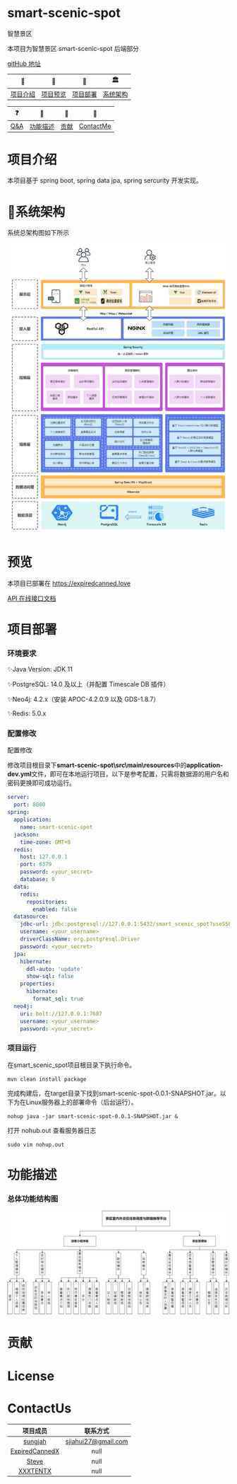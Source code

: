 # smart-scenic-spot

智慧景区

本项目为智慧景区 smart-scenic-spot 后端部分

[gitHub 地址](https://github.com/sesuii/smart-scenic-spot.git)


|      📘       |      🛫       |      🔨       |      🏛       |
|:-------------:|:-------------:|:-------------:|:-------------:|
| [项目介绍](#项目介绍) | [项目预览](#项目预览) | [项目部署](#项目部署) | [系统架构](#系统架构) |


|       ❓         |      📑       |    👋     |           📨            |
|:---------------:|:-------------:|:---------:|:-----------------------:|
| [Q&A](#Q-and-A) | [功能描述](#功能描述) | [贡献](#贡献) | [ContactMe](#ContactMe) |

项目介绍
========

本项目基于 spring boot, spring data jpa, spring sercurity 开发实现。


🌌系统架构
========
系统总架构图如下所示

![系统架构图](assets/imgs/智慧景区架构图.png)


预览
====

本项目已部署在 https://expiredcanned.love

[API 在线接口文档](https://www.apifox.cn/apidoc/shared-d5982032-33e5-446a-916e-9e29f8a60bb9)

项目部署
==========

### 环境要求

✨Java Version: JDK 11

✨PostgreSQL: 14.0 及以上（并配置 Timescale DB 插件）

✨Neo4j: 4.2.x（安装 APOC-4.2.0.9 以及 GDS-1.8.7）

✨Redis: 5.0.x

### 配置修改

配置修改

修改项目根目录下**smart-scenic-spot\src\main\resources**中的**application-dev.yml**文件，即可在本地运行项目，以下是参考配置，只需将数据源的用户名和密码更换即可成功运行。

```yaml
server:
  port: 8000
spring:
  application:
    name: smart-scenic-spot
  jackson:
    time-zone: GMT+8
  redis:
    host: 127.0.0.1
    port: 6379
    password: <your_secret>
    database: 0
  data:
    redis:
      repositories:
        enabled: false
  datasource:
    jdbc-url: jdbc:postgresql://127.0.0.1:5432/smart_scenic_spot?useSSL=false&serverTimezone=Asia/Shanghai&characterEncoding=utf8
    username: <your_username>
    driverClassName: org.postgresql.Driver
    password: <your_secret>
  jpa:
    hibernate:
      ddl-auto: 'update'
      show-sql: false
    properties:
      hibernate:
        format_sql: true
  neo4j:
    uri: bolt://127.0.0.1:7687
    username: <your_username>
    password: <your_secret>
```

### 项目运行

在smart_scenic_spot项目根目录下执行命令。

```shell
mvn clean install package
```

完成构建后，在target目录下找到smart-scenic-spot-0.0.1-SNAPSHOT.jar。以下为在Linux服务器上的部署命令（后台运行）。

```shell
nohup java -jar smart-scenic-spot-0.0.1-SNAPSHOT.jar &
```

打开 nohub.out 查看服务器日志

```shell
sudo vim nohup.out
```

功能描述
========

### 总体功能结构图

![](assets/imgs/功能结构图.png)

贡献
====

License
=======

ContactUs
=========

|    项目成员     |         联系方式          |
|:-----------:|:---------------------:|
| [sungjah](https://github.com/sesuii) |  sjiahui27@gmail.com  |
| [ExpiredCannedX](https://github.com/ExpiredCannedX) |         null          |
| [Steve](https://github.com/Steve0ne) |         null          |
| [XXXTENTX](https://github.com/Young-Allen) |         null          |

